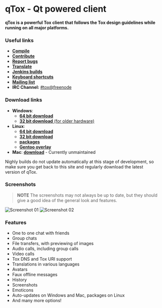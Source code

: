 # qTox - Qt powered client
**qTox is a powerful Tox client that follows the Tox design guidelines while running on all major platforms.**

### Useful links
- [**Compile**](https://github.com/tux3/qTox/blob/master/INSTALL.md)
- [**Contribute**](https://github.com/tux3/qTox/wiki#contributing)
- [**Report bugs**](https://github.com/tux3/qTox/wiki/Writing-Useful-Bug-Reports)
- [**Translate**](https://github.com/tux3/qTox/wiki/Translating)
- [**Jenkins builds**](https://build.tox.chat/)
- [**Keyboard shortcuts**](https://github.com/tux3/qTox/wiki/Keyboard-shortcuts)
- [**Mailing list**](https://lists.tox.chat)
- **IRC Channel:** [#tox@freenode](https://webchat.freenode.net/?channels=tox)

### Download links
* **Windows**:
  - [**64 bit download**](https://build.tox.chat/view/Clients/job/qTox_build_windows_x86-64_release/lastSuccessfulBuild/artifact/qTox_build_windows_x86-64_release.zip)
  - [**32 bit download** (for older hardware)](https://build.tox.chat/view/Clients/job/qTox_build_windows_x86_release/lastSuccessfulBuild/artifact/qTox_build_windows_x86_release.zip)
* **Linux**:
  - [**64 bit download**](https://build.tox.chat/view/Clients/job/qTox_build_linux_x86-64_release/lastSuccessfulBuild/artifact/qTox_build_linux_x86-64_release.tar.xz)
  - [**32 bit download**](https://build.tox.chat/view/Clients/job/qTox_build_linux_x86_release/lastSuccessfulBuild/artifact/qTox_build_linux_x86_release.tar.xz)
  - [**packages**](/INSTALL.md#simple-install)
  - [**Gentoo overlay**](https://github.com/Tox/gentoo-overlay-tox)
* **Mac**: [**download**](#) - Currently unmaintained  

Nighly builds do not update automatically at this stage of development, so make sure you get back to this site and regularly download the latest version of qTox.

### Screenshots
> **NOTE**
> The screenshots may not always be up to date, but they should give a good idea of the general look and features.

![Screenshot 01](https://i.imgur.com/hwGmDeK.png)
![Screenshot 02](https://i.imgur.com/tmX8z9s.png)

### Features
- One to one chat with friends
- Group chats
- File transfers, with previewing of images
- Audio calls, including group calls
- Video calls
- Tox DNS and Tox URI support
- Translations in various languages
- Avatars
- Faux offline messages
- History
- Screenshots
- Emoticons
- Auto-updates on Windows and Mac, packages on Linux
- And many more options!
